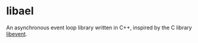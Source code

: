 # libael

An asynchronous event loop library written in C++, inspired by the C library [libevent](https://libevent.org).
